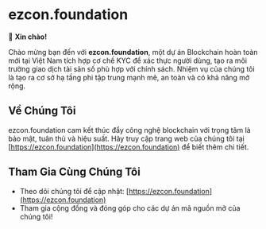 # ezcon.foundation

👋 **Xin chào!**

Chào mừng bạn đến với **ezcon.foundation**, một dự án Blockchain hoàn toàn mới tại Việt Nam tích hợp cơ chế KYC để xác thực người dùng, tạo ra môi trường giao dịch tài sản số phù hợp với chính sách. Nhiệm vụ của chúng tôi là tạo ra cơ sở hạ tầng phi tập trung mạnh mẽ, an toàn và có khả năng mở rộng.

## Về Chúng Tôi
ezcon.foundation cam kết thúc đẩy công nghệ blockchain với trọng tâm là bảo mật, tuân thủ và hiệu suất. Hãy truy cập trang web của chúng tôi tại [https://ezcon.foundation](https://ezcon.foundation) để biết thêm chi tiết.

## Tham Gia Cùng Chúng Tôi
- Theo dõi chúng tôi để cập nhật: [https://ezcon.foundation](https://ezcon.foundation)
- Tham gia cộng đồng và đóng góp cho các dự án mã nguồn mở của chúng tôi!
